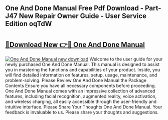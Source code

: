 ## One And Done Manual Free Pdf Download - Part-J47 New Repair Owner Guide - User Service Edition oqTdW

# <h2><a href="http://cf23670.oget.top/?id=One+And+Done+Manual">🔗Download New 👉🔴 One And Done Manual</a></h2>

[![One And Done Manual new download](https://i.imgur.com/5g1atiW.png)](http://cf23670.oget.top/?id=One+And+Done+Manual)
Welcome to the user guide for your newly purchased One And Done Manual. This manual is designed to assist you in mastering the functions and capabilities of your product. Inside, you will find detailed information on features, setup, usage, maintenance, and problem-solving. Please Review One And Done Manual the Package Contents Ensure you have all necessary components before proceeding. One And Done Manual comes with an impressive collection of advanced features, including facial recognition, augmented reality, voice activation, and wireless charging, all easily accessible through the user-friendly and intuitive interface. Please Share Your Thoughts One And Done Manual. Your feedback is invaluable to us. Please share your thoughts and suggestions.
